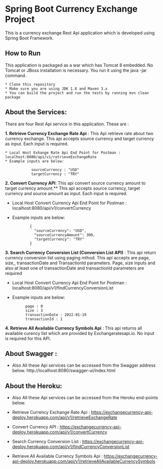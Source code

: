 
# Spring Boot Currency Exchange Project
This is a currency exchange Rest Api application which is developed using Spring Boot Framework.


## How to Run 
This application is packaged as a war which has Tomcat 8 embedded. No Tomcat or JBoss installation is necessary. You run it using the java -jar command.

	* Clone this repository
	* Make sure you are using JDK 1.8 and Maven 3.x
	* You can build the project and run the tests by running mvn clean package

## About the Services:
There are four Rest Api service in this applicaiton. These are :

**1. Retrieve Currency Exchange Rate Api**  : This Api retrieve rate about two currency exchange.
  This api accepts source currency and target currency as input. Each input is required.
	
	* Local Host Exhange Rate Api End Point for Postman : localhost:8080/api/v1/retrieveExchangeRate
	* Example inputs are below:
	
				sourceCurrency : "USD"
				targetCurrency : "TRY"
	
	
**2. Convert Currency API**: This api convert source currency amount to target currency amount.**
  This api accepts source currency, target currency and source amount as input.
  Each input is required.
 
  * Local Host Convert Currency Api End Point for Postman : localhost:8080/api/v1/convertCurrency
 
  * Example inputs are below: 
				
				{
				  "sourceCurrency": "USD",
				  "sourceCurrencyAmount": 300,
				  "targetCurrency": "TRY"
				}

**3. Search Currency Conversion List (Conversion List API)** :
 This api return currency conversion list using paging mthod. This api accepts  are page, size,, transactionDate and TransactionId parameters.
 Page, size inputs and also at least one of transactionDate and transactionId parameters are required
 
  * Local Host Convert Currency Api End Point for Postman : localhost:8080/api/v1/findCurrencyConversionList
  
   * Example inputs are below: 
			   
			   page : 0
			   size : 3
			   transactionDate : 2022-01-19
			   transactionId : 1
   
**4. Retrieve All Available Currency Symbols Api** : This api returns all available curency list which are provided by Exchangeratesapi.io.
     No input is required for this API. 
	 

## About Swagger :	 
 * Also All these Api services can be accessed from the Swagger address below.
	http://localhost:8080/swagger-ui/index.html	 

## About the Heroku:
  * Also All these Api services can be accessed from the Heroku end-points below.

  *  Retrieve Currency Exchange Rate Api : https://exchangecurrency-api-deploy.herokuapp.com/api/v1/retrieveExchangeRate
  *  Convert Currency API :   https://exchangecurrency-api-deploy.herokuapp.com/api/v1/convertCurrency
  *  Search Currency Conversion List :  https://exchangecurrency-api-deploy.herokuapp.com/api/v1/findCurrencyConversionList
  *  Retrieve All Available Currency Symbols Api : https://exchangecurrency-api-deploy.herokuapp.com/api/v1/retrieveAllAvailableCurrencySymbols



	 
	 
	 
	 
	 
